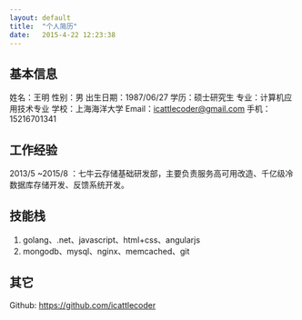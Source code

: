 ```yaml
---
layout: default
title:  "个人简历"
date:   2015-4-22 12:23:38
---
```


## 基本信息
姓名：王明
性别：男
出生日期：1987/06/27
学历：硕士研究生
专业：计算机应用技术专业
学校：上海海洋大学
Email：icattlecoder@gmail.com
手机： 15216701341

## 工作经验
2013/5 ~2015/8 ：七牛云存储基础研发部，主要负责服务高可用改造、千亿级冷数据库存储开发、反馈系统开发。

## 技能栈
1.  golang、.net、javascript、html+css、angularjs
2.	 mongodb、mysql、nginx、memcached、git

## 其它

Github: https://github.com/icattlecoder
